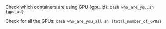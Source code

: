 Check which containers are using GPU {gpu_id}: `bash who_are_you.sh {gpu_id}`

Check for all the GPUs: `bash who_are_you_all.sh {total_number_of_GPUs}`